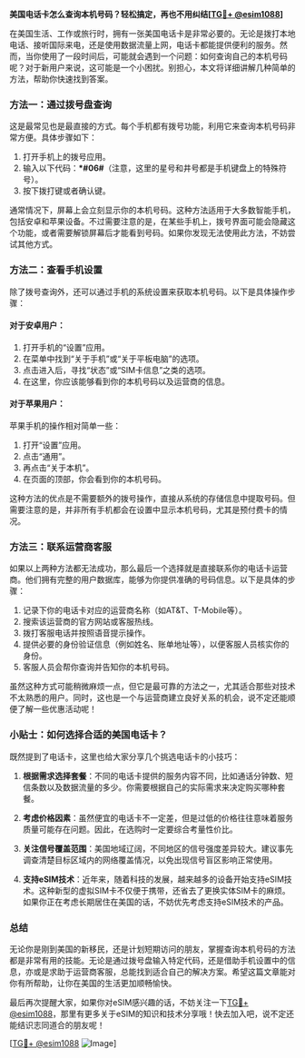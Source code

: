 **美国电话卡怎么查询本机号码？轻松搞定，再也不用纠结[[TG💪+ @esim1088](https://t.me/s/esim1088)]**

在美国生活、工作或旅行时，拥有一张美国电话卡是非常必要的。无论是拨打本地电话、接听国际来电，还是使用数据流量上网，电话卡都能提供便利的服务。然而，当你使用了一段时间后，可能就会遇到一个问题：如何查询自己的本机号码呢？对于新用户来说，这可能是一个小困扰。别担心，本文将详细讲解几种简单的方法，帮助你快速找到答案。

### 方法一：通过拨号盘查询

这是最常见也是最直接的方式。每个手机都有拨号功能，利用它来查询本机号码非常方便。具体步骤如下：

1. 打开手机上的拨号应用。
2. 输入以下代码：**\*#06#**（注意，这里的星号和井号都是手机键盘上的特殊符号）。
3. 按下拨打键或者确认键。

通常情况下，屏幕上会立刻显示你的本机号码。这种方法适用于大多数智能手机，包括安卓和苹果设备。不过需要注意的是，在某些手机上，拨号界面可能会隐藏这个功能，或者需要解锁屏幕后才能看到号码。如果你发现无法使用此方法，不妨尝试其他方式。

### 方法二：查看手机设置

除了拨号查询外，还可以通过手机的系统设置来获取本机号码。以下是具体操作步骤：

#### 对于安卓用户：
1. 打开手机的“设置”应用。
2. 在菜单中找到“关于手机”或“关于平板电脑”的选项。
3. 点击进入后，寻找“状态”或“SIM卡信息”之类的选项。
4. 在这里，你应该能够看到你的本机号码以及运营商的信息。

#### 对于苹果用户：
苹果手机的操作相对简单一些：
1. 打开“设置”应用。
2. 点击“通用”。
3. 再点击“关于本机”。
4. 在页面的顶部，你会看到你的本机号码。

这种方法的优点是不需要额外的拨号操作，直接从系统的存储信息中提取号码。但需要注意的是，并非所有手机都会在设置中显示本机号码，尤其是预付费卡的情况。

### 方法三：联系运营商客服

如果以上两种方法都无法成功，那么最后一个选择就是直接联系你的电话卡运营商。他们拥有完整的用户数据库，能够为你提供准确的号码信息。以下是具体的步骤：

1. 记录下你的电话卡对应的运营商名称（如AT&T、T-Mobile等）。
2. 搜索该运营商的官方网站或客服热线。
3. 拨打客服电话并按照语音提示操作。
4. 提供必要的身份验证信息（例如姓名、账单地址等），以便客服人员核实你的身份。
5. 客服人员会帮你查询并告知你的本机号码。

虽然这种方式可能稍微麻烦一点，但它是最可靠的方法之一，尤其适合那些对技术不太熟悉的用户。同时，这也是一个与运营商建立良好关系的机会，说不定还能顺便了解一些优惠活动呢！

### 小贴士：如何选择合适的美国电话卡？

既然提到了电话卡，这里也给大家分享几个挑选电话卡的小技巧：

1. **根据需求选择套餐**：不同的电话卡提供的服务内容不同，比如通话分钟数、短信条数以及数据流量的多少。你需要根据自己的实际需求来决定购买哪种套餐。
   
2. **考虑价格因素**：虽然便宜的电话卡不一定差，但是过低的价格往往意味着服务质量可能存在问题。因此，在选购时一定要综合考量性价比。

3. **关注信号覆盖范围**：美国地域辽阔，不同地区的信号强度差异较大。建议事先调查清楚目标区域内的网络覆盖情况，以免出现信号盲区影响正常使用。

4. **支持eSIM技术**：近年来，随着科技的发展，越来越多的设备开始支持eSIM技术。这种新型的虚拟SIM卡不仅便于携带，还省去了更换实体SIM卡的麻烦。如果你正在考虑长期居住在美国的话，不妨优先考虑支持eSIM技术的产品。

### 总结

无论你是刚到美国的新移民，还是计划短期访问的朋友，掌握查询本机号码的方法都是非常有用的技能。无论是通过拨号盘输入特定代码，还是借助手机设置中的信息，亦或是求助于运营商客服，总能找到适合自己的解决方案。希望这篇文章能对你有所帮助，让你在美国的生活更加顺畅愉快。

最后再次提醒大家，如果你对eSIM感兴趣的话，不妨关注一下[TG💪+ @esim1088](https://t.me/s/esim1088)，那里有更多关于eSIM的知识和技术分享哦！快去加入吧，说不定还能结识志同道合的朋友呢！

[[TG💪+ @esim1088](https://t.me/s/esim1088) ![Image](https://i.postimg.cc/4NQfJmqS/Snipaste-2025-05-13-00-14-12.png)]